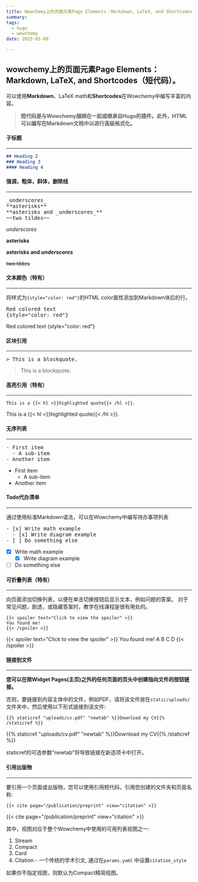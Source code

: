```yaml
---
title: Wowchemy上的页面元素Page Elements：Markdown, LaTeX, and Shortcodes（短代码）
summary: 
tags:
  - hugo
  - wowchemy
date: 2023-05-09

---
```

## wowchemy上的页面元素Page Elements：Markdown, LaTeX, and Shortcodes（短代码）。

可以使用**Markdown**、LaTeX math和**Shortcodes**在Wowchemy中编写丰富的内容。

>**短代码是与Wowchemy捆绑在一起或继承自Hugo的插件。此外，HTML可以编写在Markdown文档中以进行高级格式化。**

#### 子标题

---

```markdown
## Heading 2
### Heading 3
#### Heading 4
```

#### 强调，粗体，斜体，删除线

---

<pre>
_underscores_
**asterisks**
**asterisks and _underscores_**
~~two tildes~~
</pre>

_underscores_

**asterisks**

**asterisks and _underscores_**

~~two tildes~~
#### 文本颜色（特有）

---

将样式为`{style="color: red"}`的HTML color属性添加到Markdown块后的行。

<pre>
Red colored text
{style="color: red"}
</pre>

Red colored text
{style="color: red"}

#### 区块引用

---

<pre>
> This is a blockquote.
</pre>

> This is a blockquote.

#### 高亮引用（特有）

---

```
This is a {{< hl >}}highlighted quote{{< /hl >}}.
```

This is a {{< hl >}}highlighted quote{{< /hl >}}.
#### 无序列表

---

<pre>
- First item
  - A sub-item
- Another item
</pre>

- First item
  - A sub-item
- Another item

#### Todo代办清单

---

通过使用标准Markdown语法，可以在Wowchemy中编写待办事项列表

<pre>
- [x] Write math example
  - [x] Write diagram example
- [ ] Do something else
</pre>

- [x] Write math example
  - [x] Write diagram example
- [ ] Do something else

#### 可折叠列表（特有）

---
向页面添加切换列表，以便在单击切换按钮后显示文本，例如问题的答案。
对于常见问题，剧透，或隐藏答案时，教学在线课程是很有用处的。
```
{{< spoiler text="Click to view the spoiler" >}}
You found me!
{{< /spoiler >}}
```
{{< spoiler text="Click to view the spoiler" >}}
You found me!
A
B
C
D
{{< /spoiler >}}



#### 链接到文件

---

**您可以在除Widget Pages(主页)之外的任何页面的页头中创建指向文件的按钮链接。**

否则，要链接到内容主体中的文件，例如PDF，请将该文件放在`static/uploads/`文件夹中，然后使用以下形式链接到该文件:

```
{{% staticref "uploads/cv.pdf" "newtab" %}}Download my CV{{% /staticref %}}
```

{{% staticref "uploads/cv.pdf" "newtab" %}}Download my CV{{% /staticref %}}

staticref的可选参数"newtab"将导致链接在新选项卡中打开。

#### 引用出版物

---

要引用一个页面或出版物，您可以使用引用短代码，引用您创建的文件夹和页面名称:

```
{{< cite page="/publication/preprint" view="citation" >}}
```

 {{< cite page="/publication/preprint" view="citation" >}}

其中，视图对应于整个Wowchemy中使用的可用列表视图之一:

1. Stream
2. Compact
3. Card
4. Citation - 一个传统的学术引文, 通过在`params.yaml` 中设置`citation_style` 

如果你不指定视图，则默认为Compact精简视图。




